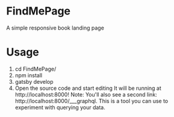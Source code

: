 # FindMePage
A simple responsive book landing page
# Usage

1. cd FindMePage/
2. npm install
3. gatsby develop
4. Open the source code and start editing
 It will be running at http://localhost:8000!
 Note: You'll also see a second link: http://localhost:8000/___graphql. This is a tool you can use to experiment with querying your data.